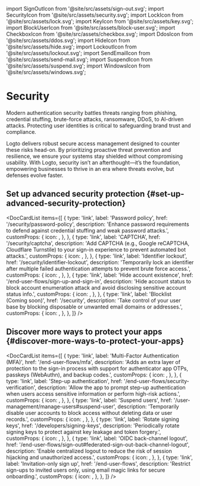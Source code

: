 import SignOutIcon from '@site/src/assets/sign-out.svg';
import SecurityIcon from '@site/src/assets/security.svg';
import LockIcon from '@site/src/assets/lock.svg';
import KeyIcon from '@site/src/assets/key.svg';
import BlockUserIcon from '@site/src/assets/block-user.svg';
import CheckboxIcon from '@site/src/assets/checkbox.svg';
import DdosIcon from '@site/src/assets/ddos.svg';
import HideIcon from '@site/src/assets/hide.svg';
import LockoutIcon from '@site/src/assets/lockout.svg';
import SendEmailIcon from '@site/src/assets/send-mail.svg';
import SuspendIcon from '@site/src/assets/suspend.svg';
import WindowsIcon from '@site/src/assets/windows.svg';

# Security

Modern authentication security battles threats ranging from phishing, credential stuffing, brute-force attacks, ransomware, DDoS, to AI-driven attacks. Protecting user identities is critical to safeguarding brand trust and compliance.

Logto delivers robust secure access management designed to counter these risks head-on. By prioritizing proactive threat prevention and resilience, we ensure your systems stay shielded without compromising usability. With Logto, security isn’t an afterthought—it’s the foundation, empowering businesses to thrive in an era where threats evolve, but defenses evolve faster.

## Set up advanced security protection {#set-up-advanced-security-protection}

<DocCardList
items={[
{
type: 'link',
label: 'Password policy',
href: '/security/password-policy',
description:
'Enhance password requirements to defend against credential stuffing and weak password attacks.',
customProps: {
icon: <KeyIcon />,
},
},
{
type: 'link',
label: 'CAPTCHA',
href: '/security/captcha',
description:
'Add CAPTCHA (e.g., Google reCAPTCHA, Cloudflare Turnstile) to your sign-in experience to prevent automated bot attacks.',
customProps: {
icon: <CheckboxIcon />,
},
},
{
type: 'link',
label: 'Identifier lockout',
href: '/security/identifier-lockout',
description: 'Temporarily lock an identifier after multiple failed authentication attempts to prevent brute force access.',
customProps: {
icon: <LockIcon />,
},
},
{
type: 'link',
label: 'Hide account existence',
href: '/end-user-flows/sign-up-and-sign-in',
description:
'Hide account status to block account enumeration attack and avoid disclosing sensitive account status info.',
customProps: {
icon: <HideIcon />,
},
},
{
type: 'link',
label: 'Blocklist (Coming soon)',
href: '/security',
description:
'Take control of your user base by blocking disposable or unwanted email domains or addresses.',
customProps: {
icon: <BlockUserIcon />,
},
},
]}
/>

## Discover more ways to protect your apps {#discover-more-ways-to-protect-your-apps}

<DocCardList
items={[
{
type: 'link',
label: 'Multi-Factor Authentication (MFA)',
href: '/end-user-flows/mfa',
description:
'Adds an extra layer of protection to the sign-in process with support for authenticator app OTPs, passkeys (WebAuthn), and backup codes.',
customProps: {
icon: <LockIcon />,
},
},
{
type: 'link',
label: 'Step-up authentication',
href: '/end-user-flows/security-verification',
description:
'Allow the app to prompt step-up authentication when users access sensitive information or perform high-risk actions.',
customProps: {
icon: <SecurityIcon />,
},
},
{
type: 'link',
label: 'Suspend users',
href: '/user-management/manage-users#suspend-user',
description:
'Temporarily disable user accounts to block access without deleting data or user records.',
customProps: {
icon: <SuspendIcon />,
},
},
{
type: 'link',
label: 'Rotate signing keys',
href: '/developers/signing-keys',
description:
'Periodically rotate signing keys to protect against key leakage and token forgery.',
customProps: {
icon: <SendEmailIcon />,
},
},
{
type: 'link',
label: 'OIDC back-channel logout',
href: '/end-user-flows/sign-out#federated-sign-out-back-channel-logout',
description:
'Enable centralized logout to reduce the risk of session hijacking and unauthorized access.',
customProps: {
icon: <SuspendIcon />,
},
},
{
type: 'link',
label: 'Invitation-only sign up',
href: '/end-user-flows',
description:
'Restrict sign-ups to invited users only, using email magic links for secure onboarding.',
customProps: {
icon: <SendEmailIcon />,
},
},
]}
/>
